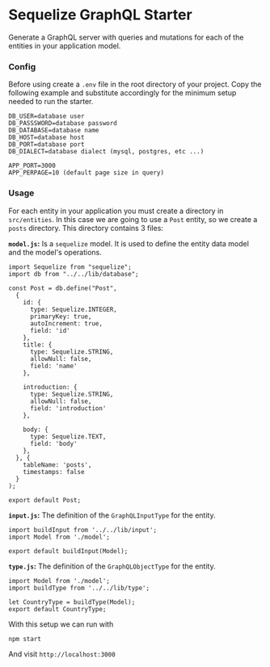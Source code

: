 # Sequelize GraphQL Starter

Generate a GraphQL server with queries and mutations for each of the entities in your application model.

### Config

Before using create a `.env` file in the root directory of your project. Copy the following example and substitute accordingly for the minimum setup needed to run the starter.

```
DB_USER=database user
DB_PASSSWORD=database password
DB_DATABASE=database name
DB_HOST=database host
DB_PORT=database port
DB_DIALECT=database dialect (mysql, postgres, etc ...)

APP_PORT=3000
APP_PERPAGE=10 (default page size in query)
```

### Usage

For each entity in your application you must create a directory in `src/entities`. In this case we are going to use a `Post` entity, so we create a `posts` directory. This directory contains 3 files:

**`model.js`:** Is a `sequelize` model. It is used to define the entity data model and the model's operations.

```
import Sequelize from "sequelize";
import db from "../../lib/database";

const Post = db.define("Post",
  {
    id: {
      type: Sequelize.INTEGER,
      primaryKey: true,
      autoIncrement: true,
      field: 'id'
    },
    title: {
      type: Sequelize.STRING,
      allowNull: false,
      field: 'name'
    },

    introduction: {
      type: Sequelize.STRING,
      allowNull: false,
      field: 'introduction'
    },

    body: {
      type: Sequelize.TEXT,
      field: 'body'
    },
  }, {
    tableName: 'posts',
    timestamps: false
  }
);

export default Post;
```

**`input.js`:** The definition of the `GraphQLInputType` for the entity.

```
import buildInput from '../../lib/input';
import Model from './model';

export default buildInput(Model);
```

**`type.js`:** The definition of the `GraphQLObjectType` for the entity.

```
import Model from './model';
import buildType from '../../lib/type';

let CountryType = buildType(Model);
export default CountryType;
```

With this setup we can run with

```
npm start
```

And visit `http://localhost:3000`
